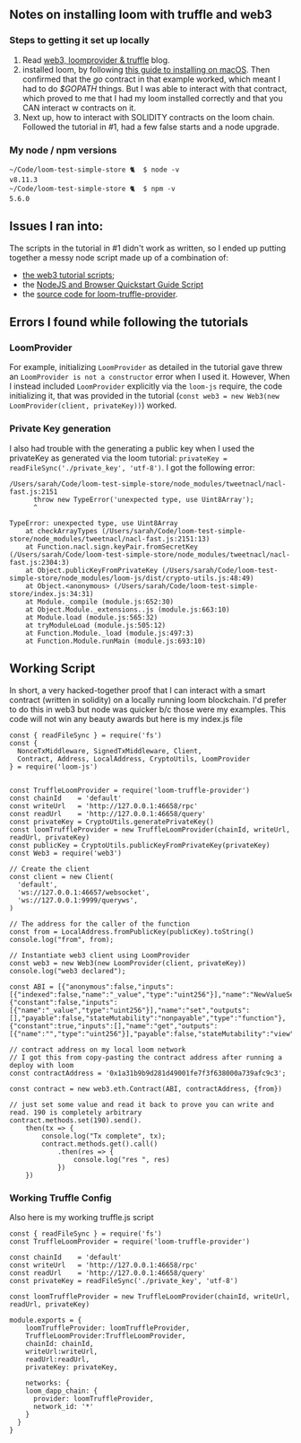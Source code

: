 ## Notes on installing loom with truffle and web3

### Steps to getting it set up locally

1. Read [web3, loomprovider & truffle](https://loomx.io/developers/docs/en/web3js-loom-provider-truffle.html) blog.
2. installed loom, by following [this guide to installing on macOS](https://loomx.io/developers/docs/en/prereqs.html). Then confirmed that the _go_ contract in that example worked, which meant I had to do _$GOPATH_ things. But I was able to interact with that contract, which proved to me that I had my loom installed correctly and that you CAN interact w contracts on it. 
3. Next up, how to interact with SOLIDITY contracts on the loom chain.  Followed the tutorial in #1, had a few false starts and a node upgrade. 

### My node / npm versions
```
~/Code/loom-test-simple-store 🐈  $ node -v
v8.11.3
~/Code/loom-test-simple-store 🐈  $ npm -v
5.6.0
```

## Issues I ran into: 
The scripts in the tutorial in #1 didn't work as written, so I ended up putting together a messy node script made up of a combination of:
* [the web3 tutorial scripts](https://loomx.io/developers/docs/en/web3js-loom-provider-truffle.html); 
* the [NodeJS and Browser Quickstart Guide Script](https://loomx.io/developers/docs/en/loom-js-quickstart.html)
* the [source code for loom-truffle-provider](https://github.com/loomnetwork/loom-truffle-provider/blob/master/src/index.ts). 

## Errors I found while following the tutorials
### LoomProvider
For example, initializing `LoomProvider` as detailed in the tutorial gave threw an `LoomProvider is not a constructor` error when I used it.  However, When I instead included `LoomProvider` explicitly via the `loom-js` require, the code initializing it, that was provided in the tutorial (`const web3 = new Web3(new LoomProvider(client, privateKey))`) worked.   

### Private Key generation
I also had trouble with the generating a public key when I used the privateKey as generated via the loom tutorial: `privateKey = readFileSync('./private_key', 'utf-8')`. I got the following error: 
```
/Users/sarah/Code/loom-test-simple-store/node_modules/tweetnacl/nacl-fast.js:2151
      throw new TypeError('unexpected type, use Uint8Array');
      ^

TypeError: unexpected type, use Uint8Array
    at checkArrayTypes (/Users/sarah/Code/loom-test-simple-store/node_modules/tweetnacl/nacl-fast.js:2151:13)
    at Function.nacl.sign.keyPair.fromSecretKey (/Users/sarah/Code/loom-test-simple-store/node_modules/tweetnacl/nacl-fast.js:2304:3)
    at Object.publicKeyFromPrivateKey (/Users/sarah/Code/loom-test-simple-store/node_modules/loom-js/dist/crypto-utils.js:48:49)
    at Object.<anonymous> (/Users/sarah/Code/loom-test-simple-store/index.js:34:31)
    at Module._compile (module.js:652:30)
    at Object.Module._extensions..js (module.js:663:10)
    at Module.load (module.js:565:32)
    at tryModuleLoad (module.js:505:12)
    at Function.Module._load (module.js:497:3)
    at Function.Module.runMain (module.js:693:10)
```

## Working Script
In short, a very hacked-together proof that I can interact with a smart contract (written in solidity) on a locally running loom blockchain.  I'd prefer to do this in web3 but node was quicker b/c those were my examples.  This code will not win any beauty awards but here is my index.js file
```
const { readFileSync } = require('fs')
const {
  NonceTxMiddleware, SignedTxMiddleware, Client,
  Contract, Address, LocalAddress, CryptoUtils, LoomProvider
} = require('loom-js')


const TruffleLoomProvider = require('loom-truffle-provider')
const chainId    = 'default'
const writeUrl   = 'http://127.0.0.1:46658/rpc'
const readUrl    = 'http://127.0.0.1:46658/query'
const privateKey = CryptoUtils.generatePrivateKey()
const loomTruffleProvider = new TruffleLoomProvider(chainId, writeUrl, readUrl, privateKey)
const publicKey = CryptoUtils.publicKeyFromPrivateKey(privateKey)
const Web3 = require('web3')

// Create the client
const client = new Client(
  'default',
  'ws://127.0.0.1:46657/websocket',
  'ws://127.0.0.1:9999/queryws',
)

// The address for the caller of the function
const from = LocalAddress.fromPublicKey(publicKey).toString()
console.log("from", from);

// Instantiate web3 client using LoomProvider
const web3 = new Web3(new LoomProvider(client, privateKey))
console.log("web3 declared");

const ABI = [{"anonymous":false,"inputs":[{"indexed":false,"name":"_value","type":"uint256"}],"name":"NewValueSet","type":"event"},{"constant":false,"inputs":[{"name":"_value","type":"uint256"}],"name":"set","outputs":[],"payable":false,"stateMutability":"nonpayable","type":"function"},{"constant":true,"inputs":[],"name":"get","outputs":[{"name":"","type":"uint256"}],"payable":false,"stateMutability":"view","type":"function"}]

// contract address on my local loom network
// I got this from copy-pasting the contract address after running a deploy with loom
const contractAddress = '0x1a31b9b9d281d49001fe7f3f638000a739afc9c3'; 

const contract = new web3.eth.Contract(ABI, contractAddress, {from})

// just set some value and read it back to prove you can write and read. 190 is completely arbitrary
contract.methods.set(190).send().
    then(tx => {
        console.log("Tx complete", tx);
        contract.methods.get().call()
            .then(res => {
                console.log("res ", res)
            })
    })
```

### Working Truffle Config
Also here is my working truffle.js script
```
const { readFileSync } = require('fs')
const TruffleLoomProvider = require('loom-truffle-provider')

const chainId    = 'default'
const writeUrl   = 'http://127.0.0.1:46658/rpc'
const readUrl    = 'http://127.0.0.1:46658/query'
const privateKey = readFileSync('./private_key', 'utf-8')

const loomTruffleProvider = new TruffleLoomProvider(chainId, writeUrl, readUrl, privateKey)

module.exports = {
    loomTruffleProvider: loomTruffleProvider,
    TruffleLoomProvider:TruffleLoomProvider,
    chainId: chainId,
    writeUrl:writeUrl,
    readUrl:readUrl,
    privateKey: privateKey,

    networks: {
    loom_dapp_chain: {
      provider: loomTruffleProvider,
      network_id: '*'
    }
  }
}
```
